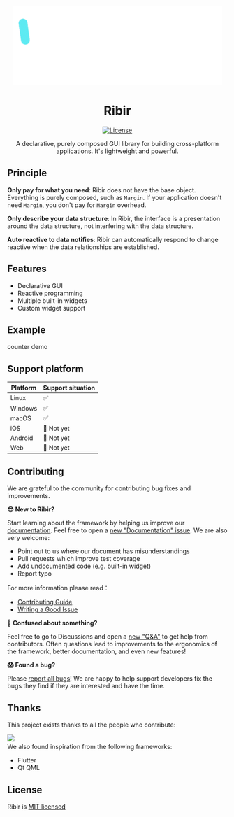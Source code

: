 <div align="center">

<img src="website/static/img/logo-animation.gif" width="480px" />

# Ribir

[![License](https://img.shields.io/badge/license-MIT-informational)](https://github.com/RibirX/ribir/blob/master/LICENSE)

A declarative, purely composed GUI library for building cross-platform applications. It's lightweight and powerful.

</div>

## Principle

**Only pay for what you need**: Ribir does not have the base object. Everything is purely composed, such as `Margin`. If your application doesn't need `Margin`, you don't pay for `Margin` overhead.

**Only describe your data structure**: In Ribir, the interface is a presentation around the data structure, not interfering with the data structure.

**Auto reactive to data notifies**: Ribir can automatically respond to change reactive when the data relationships are established.

## Features

- Declarative GUI
- Reactive programming
- Multiple built-in widgets
- Custom widget support

## Example

counter demo

## Support platform

|Platform|Support situation|
|---|---|
|Linux|✅|
|Windows|✅|
|macOS|✅|
|iOS|🚧 Not yet|
|Android|🚧 Not yet|
|Web|🚧 Not yet|

## Contributing

We are grateful to the community for contributing bug fixes and improvements. 

**😎 New to Ribir?** 

Start learning about the framework by helping us improve our [documentation](https://ribir.org/docs/introduction). Feel free to open a [new "Documentation" issue](https://github.com/RibirX/Ribir/issues/new/choose). We are also very welcome:
* Point out to us where our document has misunderstandings
* Pull requests which improve test coverage
* Add undocumented code (e.g. built-in widget)
* Report typo 

For more information please read：
* [Contributing Guide](./CONTRIBUTING.md)
* [Writing a Good Issue](https://developers.google.com/blockly/guides/contribute/get-started/write_a_good_issue)

**🤔 Confused about something?**

Feel free to go to Discussions and open a [new "Q&A"](https://github.com/RibirX/Ribir/discussions/new/choose) to get help from contributors. Often questions lead to improvements to the ergonomics of the framework, better documentation, and even new features!

**😱 Found a bug?**

Please [report all bugs](https://github.com/RibirX/Ribir/issues/new/choose)! We are happy to help support developers fix the bugs they find if they are interested and have the time.


## Thanks
This project exists thanks to all the people who contribute:

<a href="https://github.com/RibirX/Ribir/graphs/contributors">
  <img src="https://contrib.rocks/image?repo=RibirX/Ribir" height="50px">
</a>

<br/>
We also found inspiration from the following frameworks:

* Flutter
* Qt QML

## License

Ribir is [MIT licensed](./LICENSE)
